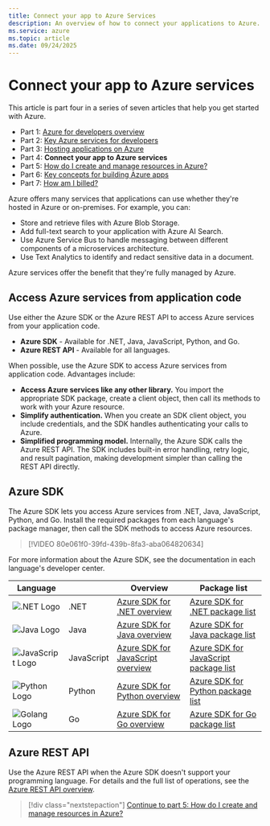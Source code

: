 ```yaml
---
title: Connect your app to Azure Services
description: An overview of how to connect your applications to Azure.
ms.service: azure
ms.topic: article
ms.date: 09/24/2025
---
```


# Connect your app to Azure services

This article is part four in a series of seven articles that help you get started with Azure.

* Part 1: [Azure for developers overview](azure-developer-overview.md)
* Part 2: [Key Azure services for developers](azure-developer-key-services.md)
* Part 3: [Hosting applications on Azure](hosting-apps-on-azure.md)
* Part 4: **Connect your app to Azure services**
* Part 5: [How do I create and manage resources in Azure?](azure-developer-create-resources.md)
* Part 6: [Key concepts for building Azure apps](azure-developer-key-concepts.md)
* Part 7: [How am I billed?](azure-developer-billing.md)

Azure offers many services that applications can use whether they're hosted in Azure or on-premises. For example, you can:

- Store and retrieve files with Azure Blob Storage.
- Add full-text search to your application with Azure AI Search.
- Use Azure Service Bus to handle messaging between different components of a microservices architecture.
- Use Text Analytics to identify and redact sensitive data in a document.

Azure services offer the benefit that they're fully managed by Azure.

## Access Azure services from application code

Use either the Azure SDK or the Azure REST API to access Azure services from your application code.

- **Azure SDK** - Available for .NET, Java, JavaScript, Python, and Go.
- **Azure REST API** - Available for all languages.

When possible, use the Azure SDK to access Azure services from application code. Advantages include:

- **Access Azure services like any other library.** You import the appropriate SDK package, create a client object, then call its methods to work with your Azure resource.
- **Simplify authentication.** When you create an SDK client object, you include credentials, and the SDK handles authenticating your calls to Azure.
- **Simplified programming model.** Internally, the Azure SDK calls the Azure REST API. The SDK includes built-in error handling, retry logic, and result pagination, making development simpler than calling the REST API directly.

## Azure SDK

The Azure SDK lets you access Azure services from .NET, Java, JavaScript, Python, and Go. Install the required packages from each language's package manager, then call the SDK methods to access Azure resources.


> [!VIDEO 80e061f0-39fd-439b-8fa3-aba064820634]


For more information about the Azure SDK, see the documentation in each language's developer center.

| Language                                | &nbsp;     | Overview                                                                           | Package list                                                                                         |
|-----------------------------------------|------------|------------------------------------------------------------------------------------|------------------------------------------------------------------------------------------------------|
| ![.NET Logo](./media/logo-dotnet.png)   | .NET       |[Azure SDK for .NET overview](/dotnet/azure/sdk/azure-sdk-for-dotnet)               | [Azure SDK for .NET package list](/dotnet/azure/sdk/packages)                                        |
| ![Java Logo](./media/logo-java.png)     | Java       |[Azure SDK for Java overview](../java/sdk/overview.md)                   | [Azure SDK for Java package list](../java/sdk/azure-sdk-library-package-index.md)         |
| ![JavaScript Logo](./media/logo-js.png) | JavaScript |[Azure SDK for JavaScript overview](../javascript/core/use-azure-sdk.md) | [Azure SDK for JavaScript package list](../javascript/azure-sdk-library-package-index.md) |
| ![Python Logo](./media/logo-python.png) | Python     |[Azure SDK for Python overview](../python/sdk/azure-sdk-overview.md)         | [Azure SDK for Python package list](../python/sdk/azure-sdk-library-package-index.md)         |
| ![Golang Logo](./media/logo-golang.png) | Go         |[Azure SDK for Go overview](../go/overview.md)                           | [Azure SDK for Go package list](https://azure.github.io/azure-sdk/releases/latest/all/go.html)     |

## Azure REST API

Use the Azure REST API when the Azure SDK doesn't support your programming language. For details and the full list of operations, see the [Azure REST API overview](/rest/api/azure/).

> [!div class="nextstepaction"]
> [Continue to part 5: How do I create and manage resources in Azure?](azure-developer-create-resources.md)
